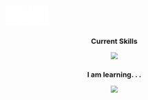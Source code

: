 <div style="display: flex">
<div align=center>
<img src="V4-(White).png" style="width: 100px" /> 
</div>
</div>
<div align=center>
<!--   <h1 style="font-size: 16px">Hey, I am a full-stack software engineer.</h1> -->
<h3>Current Skills</h3>
<img src="https://skills.thijs.gg/icons?i=html,css,js,react,nodejs,express,mongodb,git,figma"/>
  <h3 style="font-weight: bold">I am learning. . . </h3>
  <img style="margin-left: 10px:"src="https://skills.thijs.gg/icons?i=tailwind,ts,"/>
</div>

<!--
**xhundo/xhundo** is a ✨ _special_ ✨ repository because its `README.md` (this file) appears on your GitHub profile.

Here are some ideas to get you started:

- 🔭 I’m currently working on ...
- 🌱 I’m currently learning ...
- 👯 I’m looking to collaborate on ...
- 🤔 I’m looking for help with ...
- 💬 Ask me about ...
- 📫 How to reach me: ...
- 😄 Pronouns: ...
- ⚡ Fun fact: ...
-->
